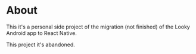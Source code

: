 # About

This it's a personal side project of the migration (not finished) of the
Looky Android app to React Native.

This project it's abandoned.
